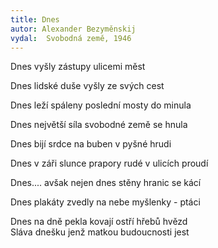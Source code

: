 ```yaml
---
title: Dnes
autor: Alexander Bezyměnskij
vydal:  Svobodná země, 1946
---
```


Dnes vyšly zástupy ulicemi měst

Dnes lidské duše vyšly ze svých cest

Dnes leží spáleny poslední mosty do minula

Dnes největší síla svobodné země se hnula

Dnes bijí srdce na buben v pyšné hrudi

Dnes v záři slunce prapory rudé v ulicích proudí

Dnes.... avšak nejen dnes stěny hranic se kácí

Dnes plakáty zvedly na nebe myšlenky - ptáci

Dnes na dně pekla kovají ostří hřebů hvězd   
Sláva dnešku jenž matkou budoucnosti jest
